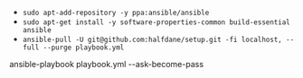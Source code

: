 - `sudo apt-add-repository -y ppa:ansible/ansible`
- `sudo apt-get install -y software-properties-common build-essential ansible`
- `ansible-pull -U git@github.com:halfdane/setup.git -fi localhost, --full --purge playbook.yml`

ansible-playbook playbook.yml --ask-become-pass
